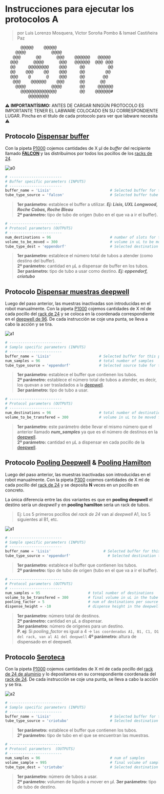 # Instrucciones para ejecutar los protocolos A
> por Luis Lorenzo Mosquera, Victor Soroña Pombo & Ismael Castiñeira Paz  
<pre>
      @@@@@    @@@@@
    @@@@          @@@@
   @@@      @@      @@@    @@@@@@   @@@@@
  @@@      @@@@      @@@   @@@@@@  @@@ @@@
  @@     @@@@@@@@    @@@     @@         @@
  @@    @@@    @@    @@@     @@        @@
  @@@    @      @    @@@     @@       @@
   @@@    @@@@@@    @@@      @@      @@
    @@@@          @@@@       @@     @@@@@@
      @@@@@@@@@@@@@@         @@    @@@@@@#
         @@@@@@@@
</pre>

:warning: **IMPORTANTÍSIMO:** ANTES DE CARGAR NINGÚN PROTOCOLO ES IMPORTANTE TENER EL LABWARE COLOCADO EN SU CORRESPONDIENTE LUGAR. Pincha en el título de cada protocolo para ver que labware necesita :warning:

## Protocolo [**Dispensar buffer**](img/labware_schema/protocol_a_dispensarbuffer.jpg)

Con la pipeta [P1000](labware.md/#puntas1000) cojemos cantidades de X µl de *buffer* del recipiente llamado [**FALCON**](labware.md/#falcon) y las distribuímos por todos los pocillos de los [racks de 24](labware.md/#rack24).  

![a0](img/protocol_example/a0.gif)

```py
# ------------------------
# Buffer specific parameters (INPUTS)
# ------------------------
buffer_name = 'Lisis'                           # Selected buffer for this protocol
tube_type_source = 'falcon'                     # Selected buffer tube for this protocol
```

> **1er parámetro:** establece el buffer a utilizar. ***Ej: Lisis, UXL Longwood, Roche Cobas, Roche Bleau***  
**2º parámetro:** tipo de tubo de origen (tubo en el que va a ir el buffer).

```py
# ------------------------
# Protocol parameters (OUTPUTS)
# ------------------------
num_destinations = 96                           # number of slots for the destination rack
volume_to_be_moved = 300                        # volume in uL to be moved from 1 source to 1 destination
tube_type_dest = 'eppendorf'                    # Selected destination tube for this protocol
```

> **1er parámetro:** establece el número total de tubos a atender (como destino del buffer).  
**2º parámetro:** cantidad en µL a dispensar de buffer en los tubos.  
**3er parámetro:** tipo de tubo a usar como destino. ***Ej: eppendorf, criotubo***

## Protocolo [**Dispensar muestras deepwell**](img/labware_schema/protocol_a_dispensardeepwell.jpg)

Luego del paso anterior, las muestras inactivadas son introducidas en el robot manualmente.
Con la pipeta [P1000](labware.md/#puntas1000) cojemos cantidades de X ml de cada pocillo del [rack de 24](labware.md/#rack24) y se coloca en la coordenada correspondiente en el [deepwell  de 96](labware.md/#deepwell2ml). De cada instrucción se coje una punta, se lleva a cabo la acción y se tira.  

![a1](img/protocol_example/a1.gif)

```py
# ------------------------
# Sample specific parameters (INPUTS)
# ------------------------
buffer_name = 'Lisis'                      # Selected buffer for this protocol
num_samples = 96                           # total number of samples
tube_type_source = 'eppendorf'             # Selected source tube for this protocol
```

> **1er parámetro:** establece el buffer que contienen los tubos.  
**2º parámetro:** establece el número total de tubos a atender, es decir, los quevan a ser trasladados a la [deepwell](labware.md/#deepwell2ml).  
**3er parámetro:** tipo de tubo a usar.

```py
# ------------------------
# Protocol parameters (OUTPUTS)
# ------------------------
num_destinations = 96                      # total number of destinations
volume_to_be_transfered = 300              # volume in uL to be moved from 1 source to 1 destination
```

> **1er parámetro:** este parámetro debe llevar el mismo número que el anterior llamado ***num_samples*** ya que es el número de destinos en la [deepwell](labware.md/#deepwell2ml).  
**2º parámetro:** cantidad en µL a dispensar en cada pocillo de la [deepwell](labware.md/#deepwell2ml).

## Protocolo [**Pooling Deepwell**](img/labware_schema/protocol_a_poolingdeepwell.jpg) & [**Pooling Hamilton**](img/labware_schema/protocol_a_poolinghamilton.jpg)  

Luego del paso anterior, las muestras inactivadas son introducidas en el robot manualmente.
Con la pipeta [P300](labware.md/#puntas300) cojemos cantidades de X ml de cada pocillo del [rack de 24](labware.md/#rack24) y se deposita **N** veces en un pocillo en concreto.

La única diferencia entre las dos variantes es que en **pooling deepwell** el destino sería un *deepwell* y en **pooling hamilton** sería un rack de tubos.
> Ej: Los 5 primeros pocillos del *rack de 24* van al *deepwell* A1, los 5 siguientes al B1, etc.  

![a1](img/protocol_example/a2.gif)

```py
# ------------------------
# Sample specific parameters (INPUTS)
# ------------------------
buffer_name = 'Lisis'                        # Selected buffer for this protocol
tube_type_source = 'eppendorf'                 # Selected destination tube for this protocol                        # Selected buffer for this protocol
```

> **1er parámetro:** establece el buffer que contienen los tubos.  
**2º parámetro:** tipo de tubo de origen (tubo en el que va a ir el buffer).

```py
# ------------------------
# Protocol parameters (OUTPUTS)
# ------------------------
num_samples = 95                      # total number of destinations
volume_to_be_transfered = 300         # final volume in uL in the tube
pooling_factor = 5                    # num of destinations per source
dispense_height = -10                 # dispense height in the deepwell
```

> **1er parámetro:** número total de destinos.  
**2º parámetro:** cantidad en µL a dispensar.  
**3er parámetro:** número de origenes para un destino.  
**P. ej:** Si *pooling_factor* es igual a 4 -> `las coordenadas A1, B1, C1, D1 del rack, van al A1 del deepwell`
**4º parámetro:** altura de dispensado en el deepwell.  

## Protocolo [**Seroteca**](img/labware_schema/protocol_a_seroteca.jpg)

Con la pipeta [P1000](labware.md/#puntas1000) cojemos cantidades de X ml de cada pocillo del [rack de 24 de aluminio](labware.md/#rack24_alum) y lo depositamos en su correspondiente coordenada del [rack de 24](labware.md/#rack24). De cada instrucción se coje una punta, se lleva a cabo la acción y se tira.  

![a2](img/protocol_example/a3.gif)

```py
# ------------------------
# Sample specific parameters (INPUTS)
# ------------------------
buffer_name = 'Lisis'                           # Selected buffer for this protocol
tube_type_source = 'criotubo'                   # Selected destination tube for this protocol
```

> **1er parámetro:** establece el buffer que contienen los tubos.  
**2º parámetro:** tipo de tubo en el que se encuentran las muestras.

```py
# ------------------------
# Protocol parameters  (OUTPUTS)
# ------------------------
num_samples = 96                                # num of samples
volume_sample = 995                             # final volume of sample
tube_type_dest = 'criotubo'                     # Selected destination tube for this protocol
```

> **1er parámetro:** número de tubos a usar.  
**2º parámetro:** volumen de liquido a mover en μl.
**3er parámetro:** tipo de tubo de destino.
